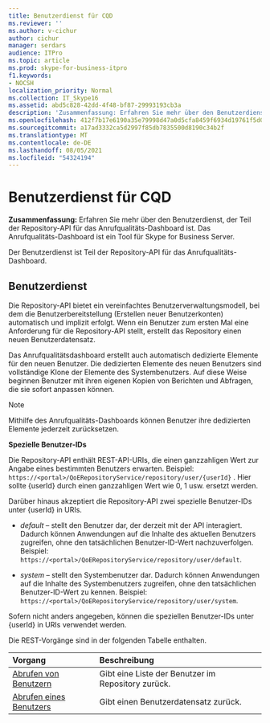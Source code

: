 ```yaml
---
title: Benutzerdienst für CQD
ms.reviewer: ''
ms.author: v-cichur
author: cichur
manager: serdars
audience: ITPro
ms.topic: article
ms.prod: skype-for-business-itpro
f1.keywords:
- NOCSH
localization_priority: Normal
ms.collection: IT_Skype16
ms.assetid: abd5c828-42dd-4f48-bf87-29993193cb3a
description: 'Zusammenfassung: Erfahren Sie mehr über den Benutzerdienst, der Teil der Repository-API für das Anrufqualitätsdashboard ist. Das Anrufqualitäts-Dashboard ist ein Tool für Skype for Business Server.'
ms.openlocfilehash: 412f7b17e6190a35e79998d47a0d5cfa8459f6934d19761f5d0b5d65e5e91ba2
ms.sourcegitcommit: a17ad3332ca5d2997f85db7835500d8190c34b2f
ms.translationtype: MT
ms.contentlocale: de-DE
ms.lasthandoff: 08/05/2021
ms.locfileid: "54324194"
---
```

# <a name="user-service-for-cqd"></a>Benutzerdienst für CQD
 
**Zusammenfassung:** Erfahren Sie mehr über den Benutzerdienst, der Teil der Repository-API für das Anrufqualitäts-Dashboard ist. Das Anrufqualitäts-Dashboard ist ein Tool für Skype for Business Server.
  
Der Benutzerdienst ist Teil der Repository-API für das Anrufqualitäts-Dashboard.
  
## <a name="user-service"></a>Benutzerdienst

Die Repository-API bietet ein vereinfachtes Benutzerverwaltungsmodell, bei dem die Benutzerbereitstellung (Erstellen neuer Benutzerkonten) automatisch und implizit erfolgt. Wenn ein Benutzer zum ersten Mal eine Anforderung für die Repository-API stellt, erstellt das Repository einen neuen Benutzerdatensatz. 
  
Das Anrufqualitätsdashboard erstellt auch automatisch dedizierte Elemente für den neuen Benutzer. Die dedizierten Elemente des neuen Benutzers sind vollständige Klone der Elemente des Systembenutzers. Auf diese Weise beginnen Benutzer mit ihren eigenen Kopien von Berichten und Abfragen, die sie sofort anpassen können. 
  
> [!NOTE]
> Mithilfe des Anrufqualitäts-Dashboards können Benutzer ihre dedizierten Elemente jederzeit zurücksetzen. 
  
 **Spezielle Benutzer-IDs**
  
Die Repository-API enthält REST-API-URIs, die einen ganzzahligen Wert zur Angabe eines bestimmten Benutzers erwarten. Beispiel:  `https://<portal>/QoERepositoryService/repository/user/{userId}` . Hier sollte {userId} durch einen ganzzahligen Wert wie 0, 1 usw. ersetzt werden.
  
Darüber hinaus akzeptiert die Repository-API zwei spezielle Benutzer-IDs unter {userId} in URIs.
  
-  *default*  – stellt den Benutzer dar, der derzeit mit der API interagiert. Dadurch können Anwendungen auf die Inhalte des aktuellen Benutzers zugreifen, ohne den tatsächlichen Benutzer-ID-Wert nachzuverfolgen. Beispiel: `https://<portal>/QoERepositoryService/repository/user/default`.
    
-  *system*  – stellt den Systembenutzer dar. Dadurch können Anwendungen auf die Inhalte des Systembenutzers zugreifen, ohne den tatsächlichen Benutzer-ID-Wert zu kennen. Beispiel: `https://<portal>/QoERepositoryService/repository/user/system`.
    
Sofern nicht anders angegeben, können die speziellen Benutzer-IDs unter {userId} in URIs verwendet werden. 
  
Die REST-Vorgänge sind in der folgenden Tabelle enthalten.
  
|**Vorgang**|**Beschreibung**|
|:-----|:-----|
|[Abrufen von Benutzern](get-users.md) <br/> |Gibt eine Liste der Benutzer im Repository zurück.  <br/> |
|[Abrufen eines Benutzers](get-user.md) <br/> |Gibt einen Benutzerdatensatz zurück.  <br/> |
   

